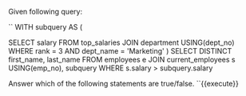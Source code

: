 Given following query:

``
WITH subquery AS (

SELECT salary
FROM    top_salaries
JOIN      department USING(dept_no)
WHERE rank = 3
              AND dept_name = 'Marketing'
              )
SELECT DISTINCT first_name, last_name
FROM    employees e
JOIN      current_employees s USING(emp_no), subquery
WHERE s.salary > subquery.salary

Answer which of the following statements are true/false.
``{{execute}}
